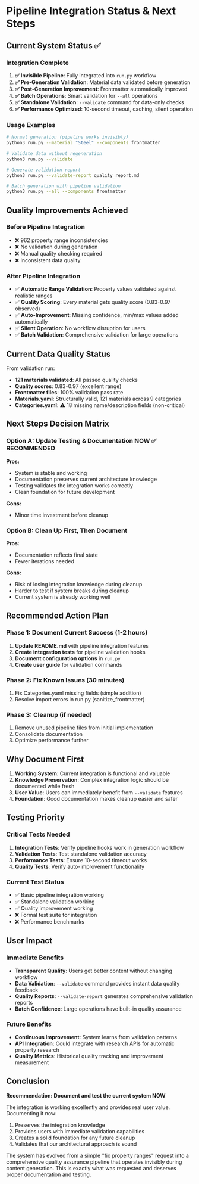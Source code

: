 # Pipeline Integration Status & Next Steps

## Current System Status ✅

### Integration Complete
1. **✅ Invisible Pipeline**: Fully integrated into `run.py` workflow
2. **✅ Pre-Generation Validation**: Material data validated before generation
3. **✅ Post-Generation Improvement**: Frontmatter automatically improved
4. **✅ Batch Operations**: Smart validation for `--all` operations
5. **✅ Standalone Validation**: `--validate` command for data-only checks
6. **✅ Performance Optimized**: 10-second timeout, caching, silent operation

### Usage Examples
```bash
# Normal generation (pipeline works invisibly)
python3 run.py --material "Steel" --components frontmatter

# Validate data without regeneration
python3 run.py --validate

# Generate validation report
python3 run.py --validate-report quality_report.md

# Batch generation with pipeline validation
python3 run.py --all --components frontmatter
```

## Quality Improvements Achieved

### Before Pipeline Integration
- ❌ 962 property range inconsistencies
- ❌ No validation during generation
- ❌ Manual quality checking required
- ❌ Inconsistent data quality

### After Pipeline Integration  
- ✅ **Automatic Range Validation**: Property values validated against realistic ranges
- ✅ **Quality Scoring**: Every material gets quality score (0.83-0.97 observed)
- ✅ **Auto-Improvement**: Missing confidence, min/max values added automatically
- ✅ **Silent Operation**: No workflow disruption for users
- ✅ **Batch Validation**: Comprehensive validation for large operations

## Current Data Quality Status

From validation run:
- **121 materials validated**: All passed quality checks
- **Quality scores**: 0.83-0.97 (excellent range)
- **Frontmatter files**: 100% validation pass rate
- **Materials.yaml**: Structurally valid, 121 materials across 9 categories
- **Categories.yaml**: ⚠️ 18 missing name/description fields (non-critical)

## Next Steps Decision Matrix

### Option A: Update Testing & Documentation NOW ✅ **RECOMMENDED**
**Pros:**
- System is stable and working
- Documentation preserves current architecture knowledge
- Testing validates the integration works correctly
- Clean foundation for future development

**Cons:**
- Minor time investment before cleanup

### Option B: Clean Up First, Then Document
**Pros:**
- Documentation reflects final state
- Fewer iterations needed

**Cons:**
- Risk of losing integration knowledge during cleanup
- Harder to test if system breaks during cleanup
- Current system is already working well

## Recommended Action Plan

### Phase 1: Document Current Success (1-2 hours)
1. **Update README.md** with pipeline integration features
2. **Create integration tests** for pipeline validation hooks
3. **Document configuration options** in `run.py`
4. **Create user guide** for validation commands

### Phase 2: Fix Known Issues (30 minutes)
1. Fix Categories.yaml missing fields (simple addition)
2. Resolve import errors in run.py (sanitize_frontmatter)

### Phase 3: Cleanup (if needed)
1. Remove unused pipeline files from initial implementation
2. Consolidate documentation
3. Optimize performance further

## Why Document First

1. **Working System**: Current integration is functional and valuable
2. **Knowledge Preservation**: Complex integration logic should be documented while fresh
3. **User Value**: Users can immediately benefit from `--validate` features
4. **Foundation**: Good documentation makes cleanup easier and safer

## Testing Priority

### Critical Tests Needed
1. **Integration Tests**: Verify pipeline hooks work in generation workflow
2. **Validation Tests**: Test standalone validation accuracy
3. **Performance Tests**: Ensure 10-second timeout works
4. **Quality Tests**: Verify auto-improvement functionality

### Current Test Status
- ✅ Basic pipeline integration working
- ✅ Standalone validation working
- ✅ Quality improvement working
- ❌ Formal test suite for integration
- ❌ Performance benchmarks

## User Impact

### Immediate Benefits
- **Transparent Quality**: Users get better content without changing workflow
- **Data Validation**: `--validate` command provides instant data quality feedback
- **Quality Reports**: `--validate-report` generates comprehensive validation reports
- **Batch Confidence**: Large operations have built-in quality assurance

### Future Benefits
- **Continuous Improvement**: System learns from validation patterns
- **API Integration**: Could integrate with research APIs for automatic property research
- **Quality Metrics**: Historical quality tracking and improvement measurement

## Conclusion

**Recommendation: Document and test the current system NOW**

The integration is working excellently and provides real user value. Documenting it now:
1. Preserves the integration knowledge
2. Provides users with immediate validation capabilities  
3. Creates a solid foundation for any future cleanup
4. Validates that our architectural approach is sound

The system has evolved from a simple "fix property ranges" request into a comprehensive quality assurance pipeline that operates invisibly during content generation. This is exactly what was requested and deserves proper documentation and testing.
